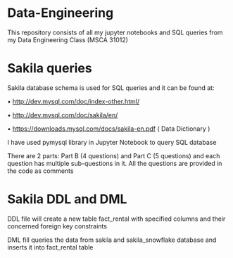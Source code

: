 # Data-Engineering
This repository consists of all my jupyter notebooks and SQL queries from my Data Engineering Class (MSCA 31012)

# Sakila queries
Sakila database schema is used for SQL queries and it can be found at:

• http://dev.mysql.com/doc/index-other.html/

• http://dev.mysql.com/doc/sakila/en/

• https://downloads.mysql.com/docs/sakila-en.pdf ( Data Dictionary )

I have used pymysql library in Jupyter Notebook to query SQL database

There are 2 parts: Part B (4 questions) and Part C (5 questions) and each question has multiple sub-questions in it.
All the questions are provided in the code as comments

# Sakila DDL and DML

DDL file will create a new table fact_rental with specified columns and their concerned foreign key constraints

DML fill queries the data from sakila and sakila_snowflake database and inserts it into fact_rental table
